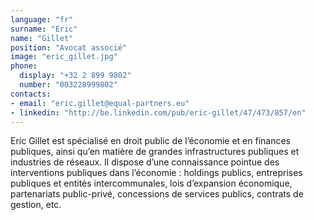 ```yaml
---
language: "fr"
surname: "Eric"
name: "Gillet"
position: "Avocat associé"
image: "eric_gillet.jpg"
phone:
  display: "+32 2 899 9802"
  number: "003228999802"
contacts:
- email: "eric.gillet@equal-partners.eu"
- linkedin: "http://be.linkedin.com/pub/eric-gillet/47/473/857/en"
---
```

Eric Gillet est spécialisé en droit public de l’économie et en finances publiques, ainsi qu’en matière de grandes infrastructures publiques et industries de réseaux. Il dispose d’une connaissance pointue des interventions publiques dans l’économie : holdings publics, entreprises publiques et entités intercommunales, lois d’expansion économique, partenariats public-privé, concessions de services publics, contrats de gestion, etc.